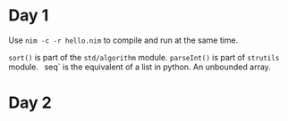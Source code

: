 # Day 1

Use `nim -c -r hello.nim` to compile and run at the same time.

`sort()` is part of the `std/algorithm` module. 
`parseInt()` is part of `strutils` module.
`
`seq` is the equivalent of a list in python. An unbounded array.

# Day 2
